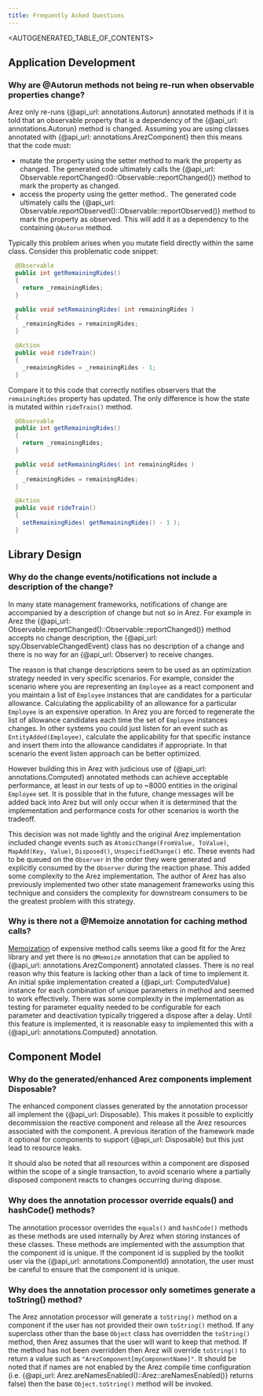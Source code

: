 ```yaml
---
title: Frequently Asked Questions
---
```


<AUTOGENERATED_TABLE_OF_CONTENTS>

## Application Development

### Why are @Autorun methods not being re-run when observable properties change?

Arez only re-runs {@api_url: annotations.Autorun} annotated methods if it is told that an observable property that
is a dependency of the {@api_url: annotations.Autorun} method is changed. Assuming you are using classes annotated
with {@api_url: annotations.ArezComponent}  then this means
that the code must:

* mutate the property using the setter method to mark the property as changed. The generated code ultimately calls
  the {@api_url: Observable.reportChanged()::Observable::reportChanged()} method to mark the property as changed.
* access the property using the getter method.. The generated code ultimately calls the
  {@api_url: Observable.reportObserved()::Observable::reportObserved()} method to mark the property as observed.
  This will add it as a dependency to the containing `@Autorun` method.

Typically this problem arises when you mutate field directly within the same class. Consider this problematic code
snippet:

```java
  @Observable
  public int getRemainingRides()
  {
    return _remainingRides;
  }

  public void setRemainingRides( int remainingRides )
  {
    _remainingRides = remainingRides;
  }

  @Action
  public void rideTrain()
  {
    _remainingRides = _remainingRides - 1;
  }
```

Compare it to this code that correctly notifies observers that the `remainingRides` property has updated. The only
difference is how the state is mutated within `rideTrain()` method.

```java
  @Observable
  public int getRemainingRides()
  {
    return _remainingRides;
  }

  public void setRemainingRides( int remainingRides )
  {
    _remainingRides = remainingRides;
  }

  @Action
  public void rideTrain()
  {
    setRemainingRides( getRemainingRides() - 1 );
  }
```

## Library Design

### Why do the change events/notifications not include a description of the change?

In many state management frameworks, notifications of change are accompanied by a description
of change but not so in Arez. For example in Arez the {@api_url: Observable.reportChanged()::Observable::reportChanged()}
method accepts no change description, the {@api_url: spy.ObservableChangedEvent} class
has no description of a change and there is no way for an {@api_url: Observer} to receive changes.

The reason is that change descriptions seem to be used as an optimization strategy needed in very specific
scenarios. For example, consider the scenario where you are representing an `Employee` as a react component
and you maintain a list of `Employee` instances that are candidates for a particular allowance. Calculating the
applicability of an allowance for a particular `Employee` is an expensive operation. In Arez you are forced to
regenerate the list of allowance candidates each time the set of `Employee` instances changes. In other
systems you could just listen for an event such as `EntityAdded(Employee)`, calculate the applicability for that
specific instance and insert them into the allowance candidates if appropriate. In that scenario the event
listen approach can be better optimized.

However building this in Arez with judicious use of {@api_url: annotations.Computed} annotated
methods can achieve acceptable performance, at least in our tests of up to ~8000 entities in the original `Employee`
set. It is possible that in the future, change messages will be added back into Arez but will only occur when
it is determined that the implementation and performance costs for other scenarios is worth the tradeoff.

This decision was not made lightly and the original Arez implementation included change events such as
`AtomicChange(FromValue, ToValue)`, `MapAdd(Key, Value)`, `Disposed()`, `UnspecifiedChange()` etc. These events
had to be queued on the `Observer` in the order they were generated and explicitly consumed by the `Observer`
during the reaction phase. This added some complexity to the Arez implementation. The author of Arez has also
previously implemented two other state management frameworks using this technique and considers the complexity
for downstream consumers to be the greatest problem with this strategy.

### Why is there not a @Memoize annotation for caching method calls?

[Memoization](https://en.wikipedia.org/wiki/Memoization) of expensive method calls seems like a good fit for
the Arez library and yet there is no `@Memoize` annotation that can be applied to {@api_url: annotations.ArezComponent}
annotated classes. There is no real reason why this feature is lacking other than a lack of time to implement it. An
initial spike implementation created a {@api_url: ComputedValue} instance for each
combination of unique parameters in method and seemed to work effectively. There was some complexity in the
implementation as testing for parameter equality needed to be configurable for each parameter and deactivation
typically triggered a dispose after a delay. Until this feature is implemented, it is reasonable easy to
implemented this with a {@api_url: annotations.Computed} annotation.

## Component Model

### Why do the generated/enhanced Arez components implement Disposable?

The enhanced component classes generated by the annotation processor all implement the {@api_url: Disposable}. This
makes it possible to explicitly decommission the reactive component and release all the Arez resources
associated with the component. A previous iteration of the framework made it optional for components to
support {@api_url: Disposable} but this just lead to resource leaks.

It should also be noted that all resources within a component are disposed within the scope of a single
transaction, to avoid scenario where a partially disposed component reacts to changes occurring during
dispose.

### Why does the annotation processor override equals() and hashCode() methods?

The annotation processor overrides the `equals()` and `hashCode()` methods as these methods
are used internally by Arez when storing instances of these classes. These methods are implemented with
the assumption that the component id is unique. If the component id is supplied by the toolkit user via
the {@api_url: annotations.ComponentId} annotation, the user must be careful to ensure that the component
id is unique.

### Why does the annotation processor only sometimes generate a toString() method?

The Arez annotation processor will generate a `toString()` method on a component if the user has not provided
their own `toString()` method. If any superclass other than the base `Object` class has overridden the `toString()`
method, then Arez assumes that the user will want to keep that method. If the method has not been overridden
then Arez will override `toString()` to return a value such as `"ArezComponent[myComponentName]"`. It should be
noted that if names are not enabled by the Arez compile time configuration (i.e.
{@api_url: Arez.areNamesEnabled()::Arez::areNamesEnabled()} returns false) then the base `Object.toString()`
method will be invoked.
